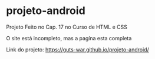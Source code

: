 # projeto-android
 Projeto Feito no Cap. 17 no Curso de HTML e CSS

O site está incompleto, mas a pagína esta completa

Link do projeto: <a>https://guts-war.github.io/projeto-android/</a>
